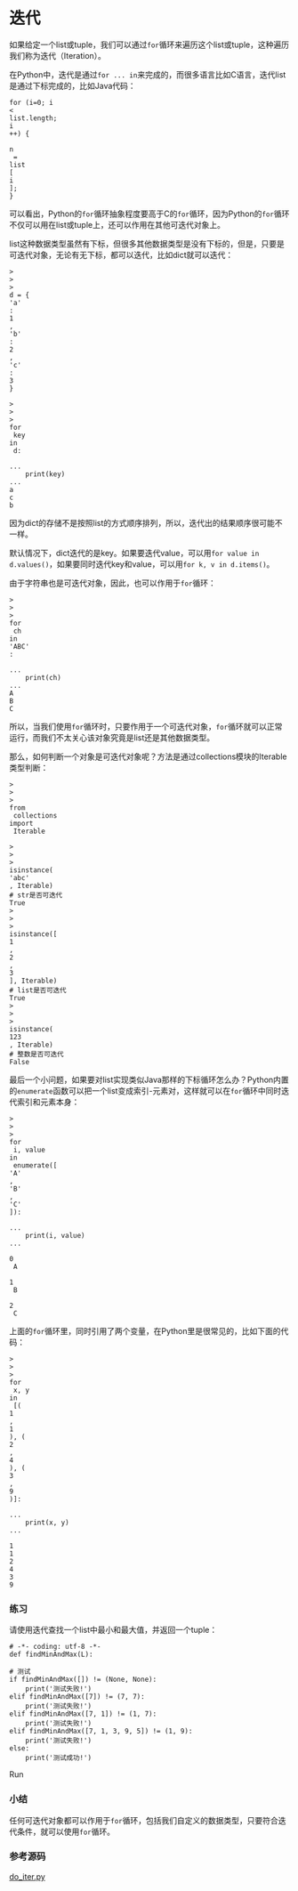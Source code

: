 # 迭代

如果给定一个list或tuple，我们可以通过`for`循环来遍历这个list或tuple，这种遍历我们称为迭代（Iteration）。

在Python中，迭代是通过`for ... in`来完成的，而很多语言比如C语言，迭代list是通过下标完成的，比如Java代码：

```
for (i=0; i
<
list.length;
i
++) {
    
n
 = 
list
[
i
];
}

```

可以看出，Python的`for`循环抽象程度要高于C的`for`循环，因为Python的`for`循环不仅可以用在list或tuple上，还可以作用在其他可迭代对象上。

list这种数据类型虽然有下标，但很多其他数据类型是没有下标的，但是，只要是可迭代对象，无论有无下标，都可以迭代，比如dict就可以迭代：

```
>
>
>
d = {
'a'
: 
1
, 
'b'
: 
2
, 
'c'
: 
3
}

>
>
>
for
 key 
in
 d:

... 
    print(key)
...
a
c
b

```

因为dict的存储不是按照list的方式顺序排列，所以，迭代出的结果顺序很可能不一样。

默认情况下，dict迭代的是key。如果要迭代value，可以用`for value in d.values()`，如果要同时迭代key和value，可以用`for k, v in d.items()`。

由于字符串也是可迭代对象，因此，也可以作用于`for`循环：

```
>
>
>
for
 ch 
in
'ABC'
:

... 
    print(ch)
...
A
B
C

```

所以，当我们使用`for`循环时，只要作用于一个可迭代对象，`for`循环就可以正常运行，而我们不太关心该对象究竟是list还是其他数据类型。

那么，如何判断一个对象是可迭代对象呢？方法是通过collections模块的Iterable类型判断：

```
>
>
>
from
 collections 
import
 Iterable

>
>
>
isinstance(
'abc'
, Iterable) 
# str是否可迭代
True
>
>
>
isinstance([
1
,
2
,
3
], Iterable) 
# list是否可迭代
True
>
>
>
isinstance(
123
, Iterable) 
# 整数是否可迭代
False
```

最后一个小问题，如果要对list实现类似Java那样的下标循环怎么办？Python内置的`enumerate`函数可以把一个list变成索引-元素对，这样就可以在`for`循环中同时迭代索引和元素本身：

```
>
>
>
for
 i, value 
in
 enumerate([
'A'
, 
'B'
, 
'C'
]):

... 
    print(i, value)
...

0
 A

1
 B

2
 C

```

上面的`for`循环里，同时引用了两个变量，在Python里是很常见的，比如下面的代码：

```
>
>
>
for
 x, y 
in
 [(
1
, 
1
), (
2
, 
4
), (
3
, 
9
)]:

... 
    print(x, y)
...

1
1
2
4
3
9
```

### 练习

请使用迭代查找一个list中最小和最大值，并返回一个tuple：

```
# -*- coding: utf-8 -*-
def findMinAndMax(L):

```

```
# 测试
if findMinAndMax([]) != (None, None):
    print('测试失败!')
elif findMinAndMax([7]) != (7, 7):
    print('测试失败!')
elif findMinAndMax([7, 1]) != (1, 7):
    print('测试失败!')
elif findMinAndMax([7, 1, 3, 9, 5]) != (1, 9):
    print('测试失败!')
else:
    print('测试成功!')

```

Run

### 小结

任何可迭代对象都可以作用于`for`循环，包括我们自定义的数据类型，只要符合迭代条件，就可以使用`for`循环。

### 参考源码

[do\_iter.py](https://github.com/michaelliao/learn-python3/blob/master/samples/advance/do_iter.py)

